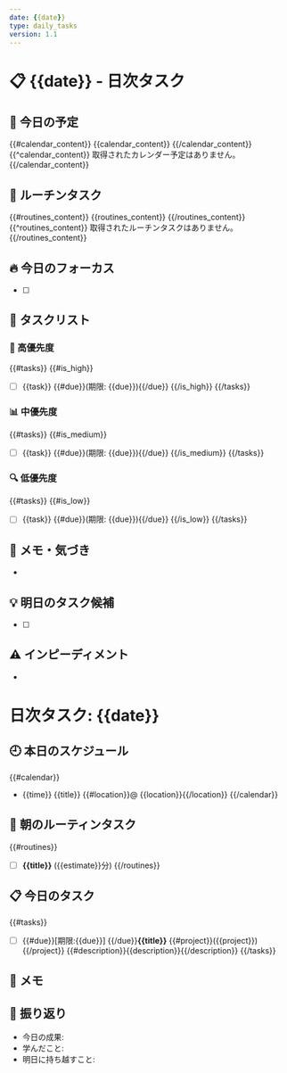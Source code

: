 ```yaml
---
date: {{date}}
type: daily_tasks
version: 1.1
---
```


# 📋 {{date}} - 日次タスク

## 📅 今日の予定

{{#calendar_content}}
{{calendar_content}}
{{/calendar_content}}
{{^calendar_content}}
取得されたカレンダー予定はありません。
{{/calendar_content}}

## 🔄 ルーチンタスク

{{#routines_content}}
{{routines_content}}
{{/routines_content}}
{{^routines_content}}
取得されたルーチンタスクはありません。
{{/routines_content}}

## 🔥 今日のフォーカス

- [ ] 

## 📝 タスクリスト

### 🚀 高優先度
{{#tasks}}
{{#is_high}}
- [ ] {{task}} {{#due}}(期限: {{due}}){{/due}}
{{/is_high}}
{{/tasks}}

### 📊 中優先度
{{#tasks}}
{{#is_medium}}
- [ ] {{task}} {{#due}}(期限: {{due}}){{/due}}
{{/is_medium}}
{{/tasks}}

### 🔍 低優先度
{{#tasks}}
{{#is_low}}
- [ ] {{task}} {{#due}}(期限: {{due}}){{/due}}
{{/is_low}}
{{/tasks}}

## 📓 メモ・気づき

-

## 💡 明日のタスク候補

- [ ] 

## ⚠️ インピーディメント

-

# 日次タスク: {{date}}

## 🕘 本日のスケジュール
{{#calendar}}
- {{time}} {{title}} {{#location}}@ {{location}}{{/location}}
{{/calendar}}

## 🔄 朝のルーティンタスク
{{#routines}}
- [ ] **{{title}}** ({{estimate}}分)
{{/routines}}

## 📋 今日のタスク
{{#tasks}}
- [ ] {{#due}}[期限:{{due}}] {{/due}}**{{title}}** {{#project}}({{project}}){{/project}}
  {{#description}}{{description}}{{/description}}
{{/tasks}}

## 📝 メモ

## 💭 振り返り
- 今日の成果:
- 学んだこと:
- 明日に持ち越すこと:
